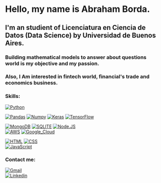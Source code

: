 # Hello, my name is Abraham Borda.

## I'm an studient of Licenciatura en Ciencia de Datos (Data Science) by Universidad de Buenos Aires. 
### Building mathematical models to answer about questions world is my objective and my passion.
### Also, I Am interested in fintech world, financial's trade and economics business.
### Skills:

[![Python](https://img.shields.io/badge/Python-3776AB?style=for-the-badge&logo=python&logoColor=101010)]()
</br>

[![Pandas](https://img.shields.io/badge/pandas%20-%23150458.svg?&style=for-the-badge&logo=pandas&logoColor=white)]()
[![Numpy](https://img.shields.io/badge/numpy%20-%23013243.svg?&style=for-the-badge&logo=numpy&logoColor=white)]()
[![Keras](https://img.shields.io/badge/Keras%20-%23D00000.svg?&style=for-the-badge&logo=Keras&logoColor=white)]()
[![TensorFlow](https://img.shields.io/badge/TensorFlow%20-%23FF6F00.svg?&style=for-the-badge&logo=TensorFlow&logoColor=white)]()

[![MongoDB](https://img.shields.io/badge/MongoDB-47A248?style=for-the-badge&logo=mongodb&logoColor=white&labelColor=101010)]()
[![SQLITE](https://img.shields.io/badge/sqlite-%2307405e.svg?&style=for-the-badge&logo=sqlite&logoColor=white)]()
[![Node.JS](https://img.shields.io/badge/Node.JS-339933?style=for-the-badge&logo=node.js&logoColor=white&labelColor=101010)]()
</br>
[![AWS](https://img.shields.io/badge/AWS-232F3E?style=for-the-badge&logo=amazon-aws&logoColor=white&labelColor=101010)]()
[![Google_Cloud](https://img.shields.io/badge/Google_Cloud-4285F4?style=for-the-badge&logo=google_cloud&logoColor=white&labelColor=101010)]() </br>

[![HTML](https://img.shields.io/badge/HTML5-E34F26?style=for-the-badge&logo=html5&logoColor=white)]() 
[![CSS](https://img.shields.io/badge/CSS3-1572B6?style=for-the-badge&logo=css3&logoColor=white)]() </br>
[![JavaScript](https://img.shields.io/badge/JavaScript-323330?style=for-the-badge&logo=javascript&logoColor=F7DF1E)]() </br>


### Contact me: </br>
[![Gmail](https://img.shields.io/badge/Gmail-D14836?style=for-the-badge&logo=gmail&logoColor=white)](mailto:abraham.borda.1990@gmail.com) </br>
[![Linkedin](https://img.shields.io/badge/LinkedIn-0077B5?style=for-the-badge&logo=linkedin&logoColor=white)](mailto:https://www.linkedin.com/in/abraham-borda/)
